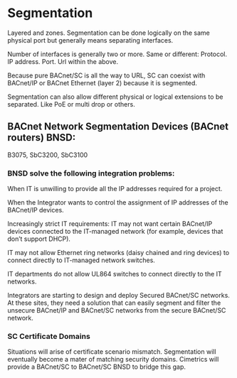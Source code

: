 # Segmentation

Layered and zones. Segmentation can be done logically on the same physical port but generally means separating interfaces. 

Number of interfaces is generally two or more. Same or different: Protocol. IP address. Port. Url within the above. 

Because pure BACnet/SC is all the way to URL, SC can coexist with BACnet/IP or BACnet Ethernet (layer 2) because it is segmented. 

Segmentation can also allow different physical or logical extensions to be separated. Like PoE or multi drop or others.

## BACnet Network Segmentation Devices (BACnet routers) BNSD:
B3075, SbC3200, SbC3100

### BNSD solve the following integration problems:

When IT is unwilling to provide all the IP addresses required for a project.

When the Integrator wants to control the assignment of IP addresses of the BACnet/IP devices.

Increasingly strict IT requirements: IT may not want certain BACnet/IP devices connected to the IT-managed network (for example, devices that don’t support DHCP).

IT may not allow Ethernet ring networks (daisy chained and ring devices) to connect directly to IT-managed network switches.

IT departments do not allow UL864 switches to connect directly to the IT networks.

Integrators are starting to design and deploy Secured BACnet/SC networks. At these sites, they need a solution that can easily segment and filter the unsecure BACnet/IP and BACnet/SC networks from the secure BACnet/SC network.

### SC Certificate Domains

Situations will arise of certificate scenario mismatch. Segmentation will eventually become a mater of matching security domains. Cimetrics will provide a BACnet/SC to BACnet/SC BNSD to bridge this gap.
 
